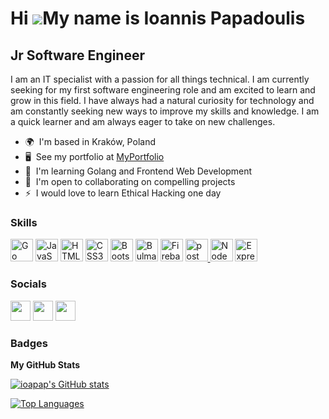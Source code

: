 Hi ![](https://user-images.githubusercontent.com/18350557/176309783-0785949b-9127-417c-8b55-ab5a4333674e.gif)My name is Ioannis Papadoulis
==========================================================================================================================================

Jr Software Engineer
-------------

I am an IT specialist with a passion for all things technical. I am currently seeking for my first software engineering role and am excited to learn and grow in this field. I have always had a natural curiosity for technology and am constantly seeking new ways to improve my skills and knowledge. I am a quick learner and am always eager to take on new challenges.

* 🌍  I'm based in Kraków, Poland
* 🖥️  See my portfolio at [MyPortfolio](http://johnpap.dev)
* 🧠  I'm learning Golang and Frontend Web Development
* 🤝  I'm open to collaborating on compelling projects
* ⚡  I would love to learn Ethical Hacking one day

### Skills


<p align="left">
<a href="https://go.dev/doc/" target="_blank" rel="noreferrer"><img src="https://raw.githubusercontent.com/danielcranney/readme-generator/main/public/icons/skills/go-colored.svg" width="36" height="36" alt="Go" /></a>
<a href="https://developer.mozilla.org/en-US/docs/Web/JavaScript" target="_blank" rel="noreferrer"><img src="https://raw.githubusercontent.com/danielcranney/readme-generator/main/public/icons/skills/javascript-colored.svg" width="36" height="36" alt="JavaScript" /></a>
<a href="https://developer.mozilla.org/en-US/docs/Glossary/HTML5" target="_blank" rel="noreferrer"><img src="https://raw.githubusercontent.com/danielcranney/readme-generator/main/public/icons/skills/html5-colored.svg" width="36" height="36" alt="HTML5" /></a>
<a href="https://www.w3.org/TR/CSS/#css" target="_blank" rel="noreferrer"><img src="https://raw.githubusercontent.com/danielcranney/readme-generator/main/public/icons/skills/css3-colored.svg" width="36" height="36" alt="CSS3" /></a>
<a href="https://getbootstrap.com/" target="_blank" rel="noreferrer"><img src="https://raw.githubusercontent.com/danielcranney/readme-generator/main/public/icons/skills/bootstrap-colored.svg" width="36" height="36" alt="Bootstrap" /></a>
<a href="https://bulma.io/" target="_blank" rel="noreferrer"><img src="https://bulma.io/assets/Bulma%20Icon.svg" width="36" height="36" alt="Bulma" /></a>
<a href="https://firebase.google.com/" target="_blank" rel="noreferrer"><img src="https://raw.githubusercontent.com/danielcranney/readme-generator/main/public/icons/skills/firebase-colored.svg" width="36" height="36" alt="Firebase" /></a>
<a href="https://postman.com/" target="_blank"> <img src="https://www.vectorlogo.zone/logos/getpostman/getpostman-icon.svg" alt="postman" width="36" height="36"/>
<a href="https://nodejs.org/en/" target="_blank" rel="noreferrer"><img src="https://raw.githubusercontent.com/danielcranney/readme-generator/main/public/icons/skills/nodejs-colored.svg" width="36" height="36" alt="NodeJS" /></a>
<a href="https://expressjs.com/" target="_blank" rel="noreferrer"><img src="https://raw.githubusercontent.com/danielcranney/readme-generator/main/public/icons/skills/express-colored.svg" width="36" height="36" alt="Express" /></a>


### Socials

<p align="left"> <a href="https://www.github.com/ioapap" target="_blank" rel="noreferrer"><img src="https://raw.githubusercontent.com/danielcranney/readme-generator/main/public/icons/socials/github.svg" width="32" height="32" /></a> <a href="https://www.linkedin.com/in/ioannis-papadoulis/" target="_blank" rel="noreferrer"><img src="https://raw.githubusercontent.com/danielcranney/readme-generator/main/public/icons/socials/linkedin.svg" width="32" height="32" /></a> <a href="https://www.twitter.com/johnpapdev" target="_blank" rel="noreferrer"><img src="https://raw.githubusercontent.com/danielcranney/readme-generator/main/public/icons/socials/twitter.svg" width="32" height="32" /></a></p>

### Badges

<b>My GitHub Stats</b>

<a href="http://www.github.com/ioapap"><img src="https://github-readme-stats-sigma-five.vercel.app/api?username=ioapap&show_icons=true&hide=&count_private=true&title_color=fe428e&text_color=a9fef7&icon_color=f8d847&bg_color=141321&hide_border=true&show_icons=true" alt="ioapap's GitHub stats" /></a>


<a href="https://github.com/ioapap" align="left"><img src="https://github-readme-stats-sigma-five.vercel.app/api/top-langs/?username=ioapap&langs_count=10&title_color=fe428e&text_color=a9fef7&icon_color=f8d847&bg_color=141321&hide_border=true&locale=en&custom_title=Top%20%Languages" alt="Top Languages" /></a>
